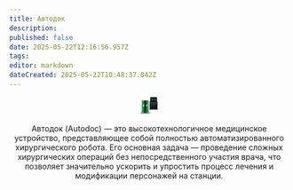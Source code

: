 ```yaml
---
title: Автодок
description: 
published: false
date: 2025-05-22T12:16:56.957Z
tags: 
editor: markdown
dateCreated: 2025-05-22T10:48:37.042Z
---
```


<center>
  <div class="info-item-container">
    <img src="/guides/idle.png" class="autodoc-img">
    <p>Автодок (Autodoc) — это высокотехнологичное медицинское устройство, представляющее собой полностью автоматизированного хирургического робота. Его основная задача — проведение сложных хирургических операций без непосредственного участия врача, что позволяет значительно ускорить и упростить процесс лечения и модификации персонажей на станции.</p>
  </div>
</center>